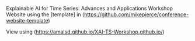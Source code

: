 
Explainable AI for Time Series: Advances and Applications Workshop Website using the [template] in (https://github.com/mikepierce/conference-website-template)

View using (https://amalsd.github.io/XAI-TS-Workshop.github.io/)
